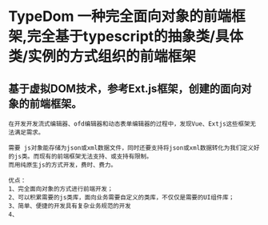 

# TypeDom 一种完全面向对象的前端框架,完全基于typescript的抽象类/具体类/实例的方式组织的前端框架

## 基于虚拟DOM技术，参考Ext.js框架，创建的面向对象的前端框架。

    在开发开发流式编辑器、ofd编辑器和动态表单编辑器的过程中，发现Vue、Extjs这些框架无法满足需求。
    
    需要 js对象能存储为json或xml数据文件，同时还要支持将json或xml数据转化为我们定义好的js类。而现有的前端框架无法支持、或支持有限制。
    而用纯原生js的方式开发，费时、费力。

    优点：
    1、完全面向对象的方式进行前端开发；
    2、可以积累需要的js类库，面向业务需要自定义的类库，不仅仅是需要的UI组件库；
    3、简单、便捷的开发具有复杂业务规范的开发
    4、
